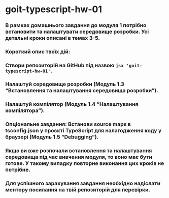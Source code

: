 # goit-typescript-hw-01

### В рамках домашнього завдання до модуля 1 потрібно встановити та налаштувати середовище розробки. Усі детальні кроки описані в темах 3-5.

### Короткий опис твоїх дій:

### Створи репозиторій на GitHub під назвою ```jsx 'goit-typescript-hw-01'. ```
### Налаштуй середовище розробки (Модуль 1.3 “Встановлення та налаштування середовища розробки”).
### Налаштуй компілятор (Модуль 1.4 “Налаштування компілятора”).
### Опціональне завдання: Встанови source maps в tsconfig.json у проєкті TypeScript для налагодження коду у браузері (Модуль 1.5 “Debugging”).
### Якщо ви вже розпочали встановлення та налаштування середовища під час вивчення модуля, то воно має бути готове. У такому випадку повторне виконання цих кроків не потрібне.

### Для успішного зарахування завдання необхідно надіслати ментору посилання на твій репозиторій для перевірки.
